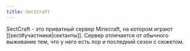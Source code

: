 ```yaml
---
title: SectCraft
---
```


SectCraft - это приватный сервер Minecraft, на котором играют [[sect#участники|сектанты]]. Сервер отличается от обычного выживание тем, что у него есть лор и последний сезон с сюжетом.
